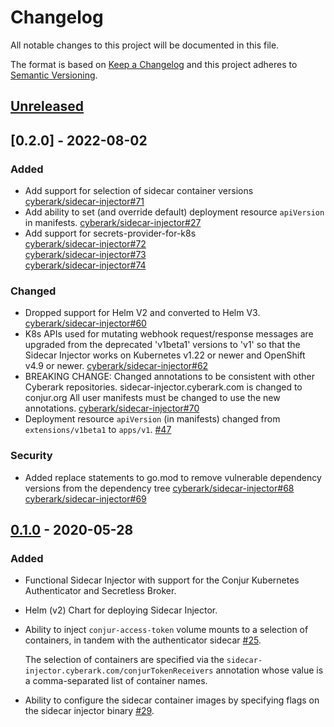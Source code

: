 # Changelog
All notable changes to this project will be documented in this file.

The format is based on [Keep a Changelog](http://keepachangelog.com/en/1.0.0/)
and this project adheres to [Semantic Versioning](http://semver.org/spec/v2.0.0.html).

## [Unreleased]

## [0.2.0] - 2022-08-02

### Added
- Add support for selection of sidecar container versions
  [cyberark/sidecar-injector#71](https://github.com/cyberark/sidecar-injector/pull/71)
- Add ability to set (and override default) deployment resource `apiVersion` in manifests.
    [cyberark/sidecar-injector#27](https://github.com/cyberark/sidecar-injector/pull/27)
- Add support for secrets-provider-for-k8s<br>
  [cyberark/sidecar-injector#72](https://github.com/cyberark/sidecar-injector/pull/72) <br>
  [cyberark/sidecar-injector#73](https://github.com/cyberark/sidecar-injector/pull/73) <br>
  [cyberark/sidecar-injector#74](https://github.com/cyberark/sidecar-injector/pull/74) <br>

### Changed
- Dropped support for Helm V2 and converted to Helm V3.
  [cyberark/sidecar-injector#60](https://github.com/cyberark/sidecar-injector/pull/60)
- K8s APIs used for mutating webhook request/response messages are upgraded
  from the deprecated 'v1beta1' versions to 'v1' so that the Sidecar Injector
  works on Kubernetes v1.22 or newer and OpenShift v4.9 or newer.
  [cyberark/sidecar-injector#62](https://github.com/cyberark/sidecar-injector/pull/62)
- BREAKING CHANGE: Changed annotations to be consistent with other Cyberark repositories.
  sidecar-injector.cyberark.com is changed to conjur.org
  All user manifests must be changed to use the new annotations. [cyberark/sidecar-injector#70](https://github.com/cyberark/sidecar-injector/pull/70)
- Deployment resource `apiVersion` (in manifests) changed from `extensions/v1beta1` to
  `apps/v1`. [#47](https://github.com/cyberark/sidecar-injector/pull/47)

### Security
- Added replace statements to go.mod to remove vulnerable dependency versions from the dependency tree
  [cyberark/sidecar-injector#68](https://github.com/cyberark/sidecar-injector/pull/68)
  [cyberark/sidecar-injector#69](https://github.com/cyberark/sidecar-injector/pull/69)

## [0.1.0] - 2020-05-28

### Added
- Functional Sidecar Injector with support for the Conjur Kubernetes Authenticator and 
  Secretless Broker. 
- Helm (v2) Chart for deploying Sidecar Injector.
- Ability to inject `conjur-access-token` volume mounts to a selection of containers, in
  tandem with the authenticator sidecar [#25](https://github.com/cyberark/sidecar-injector/issues/25).
   
  The selection of containers are specified via the
  `sidecar-injector.cyberark.com/conjurTokenReceivers` annotation whose value is a
  comma-separated list of container names.
- Ability to configure the sidecar container images by specifying flags on the sidecar
  injector binary [#29](https://github.com/cyberark/sidecar-injector/issues/29).

[Unreleased]: https://github.com/cyberark/sidecar-injector/compare/v0.1.0...HEAD
[0.1.0]: https://github.com/cyberark/sidecar-injector/releases/tag/v0.1.0
